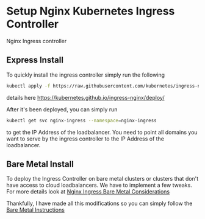 # Setup Nginx Kubernetes Ingress Controller

Nginx Ingress controller

## Express Install

To quickly install the ingress controller simply run the following

```bash
kubectl apply -f https://raw.githubusercontent.com/kubernetes/ingress-nginx/controller-v0.47.0/deploy/static/provider/cloud/deploy.yaml
```

details here https://kubernetes.github.io/ingress-nginx/deploy/

After it's been deployed, you can simply run
```bash
kubectl get svc nginx-ingress --namespace=nginx-ingress
```
to get the IP Address of the loadbalancer. You need to point all domains you want to serve by the ingress controller to the IP Address of the loadbalancer.

## Bare Metal Install

To deploy the Ingress Controller on bare metal clusters or clusters that don't have access to cloud loadbalancers. We have to implement a few tweaks. For more details look at [Nginx Ingress Bare Metal Considerations](https://kubernetes.github.io/ingress-nginx/deploy/baremetal/#via-the-host-network)

Thankfully, I have made all this modifications so you can simply follow the [Bare Metal Instructions](bare-metal/Readme.md)